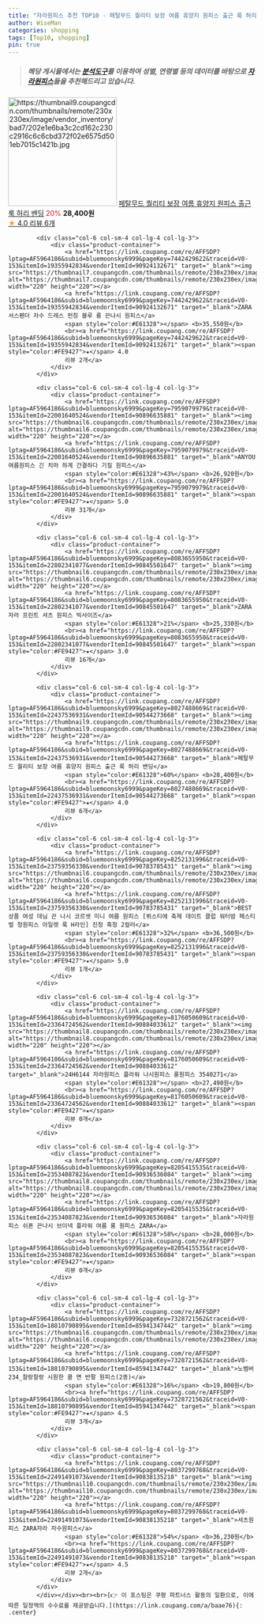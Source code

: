 ```yaml
---
title: "자라원피스 추천 TOP10 - 페탈무드 퀄리티 보장 여름 휴양지 원피스 출근 룩 허리 밴딩"
author: WiseMan
categories: shopping
tags: [Top10, shopping]
pin: true
---
```


> ##### 해당 게시물에서는 [**분석도구**](https://itemscout.io/)를 이용하여 **성별**, **연령별** 등의 데이터를 바탕으로 [**자라원피스**](https://link.coupang.com/a/baae76)들을 추천해드리고 있습니다.
<div class="container"><div class="row">
            <div class="col-6 col-sm-4 col-lg-4 col-lg-3">
                <div class="product-container">
                    <a href="https://link.coupang.com/re/AFFSDP?lptag=AF5964186&subid=bluemoonsky6999&pageKey=8027488669&traceid=V0-153&itemId=22437536933&vendorItemId=90544273657" target="_blank"><img src="https://thumbnail9.coupangcdn.com/thumbnails/remote/230x230ex/image/vendor_inventory/bad7/202e1e6ba3c2cd162c230c2916c6c6cbd372f02e6575d501eb7015c1421b.jpg" alt="https://thumbnail9.coupangcdn.com/thumbnails/remote/230x230ex/image/vendor_inventory/bad7/202e1e6ba3c2cd162c230c2916c6c6cbd372f02e6575d501eb7015c1421b.jpg" width="220" height="220"></a>
                    <a href="https://link.coupang.com/re/AFFSDP?lptag=AF5964186&subid=bluemoonsky6999&pageKey=8027488669&traceid=V0-153&itemId=22437536933&vendorItemId=90544273657" target="_blank">페탈무드 퀄리티 보장 여름 휴양지 원피스 출근 룩 허리 밴딩</a>
                    <span style="color:#E61328">20%</span> <b>28,400원</b>
                    <br><a href="https://link.coupang.com/re/AFFSDP?lptag=AF5964186&subid=bluemoonsky6999&pageKey=8027488669&traceid=V0-153&itemId=22437536933&vendorItemId=90544273657" target="_blank"><span style="color:#FE9427">★</span> 4.0
                    리뷰 6개</a>
                </div>
            </div>
            
            <div class="col-6 col-sm-4 col-lg-4 col-lg-3">
                <div class="product-container">
                    <a href="https://link.coupang.com/re/AFFSDP?lptag=AF5964186&subid=bluemoonsky6999&pageKey=7442429622&traceid=V0-153&itemId=19355942834&vendorItemId=90924132671" target="_blank"><img src="https://thumbnail7.coupangcdn.com/thumbnails/remote/230x230ex/image/vendor_inventory/0d6f/b5c602cca31dd4dce389bac28151187b15cdf30b13ef971d91275e2279e9.png" alt="https://thumbnail7.coupangcdn.com/thumbnails/remote/230x230ex/image/vendor_inventory/0d6f/b5c602cca31dd4dce389bac28151187b15cdf30b13ef971d91275e2279e9.png" width="220" height="220"></a>
                    <a href="https://link.coupang.com/re/AFFSDP?lptag=AF5964186&subid=bluemoonsky6999&pageKey=7442429622&traceid=V0-153&itemId=19355942834&vendorItemId=90924132671" target="_blank">ZARA 서스펜더 자수 드레스 펀칭 블루 롱 끈나시 원피스</a>
                    <span style="color:#E61328"></span> <b>35,550원</b>
                    <br><a href="https://link.coupang.com/re/AFFSDP?lptag=AF5964186&subid=bluemoonsky6999&pageKey=7442429622&traceid=V0-153&itemId=19355942834&vendorItemId=90924132671" target="_blank"><span style="color:#FE9427">★</span> 4.0
                    리뷰 2개</a>
                </div>
            </div>
            
            <div class="col-6 col-sm-4 col-lg-4 col-lg-3">
                <div class="product-container">
                    <a href="https://link.coupang.com/re/AFFSDP?lptag=AF5964186&subid=bluemoonsky6999&pageKey=7959079979&traceid=V0-153&itemId=22001640524&vendorItemId=90896635881" target="_blank"><img src="https://thumbnail6.coupangcdn.com/thumbnails/remote/230x230ex/image/vendor_inventory/6772/8ef9a06d8af75acf132d73747eeb1891cb648c34763a18e90347947c199b.jpg" alt="https://thumbnail6.coupangcdn.com/thumbnails/remote/230x230ex/image/vendor_inventory/6772/8ef9a06d8af75acf132d73747eeb1891cb648c34763a18e90347947c199b.jpg" width="220" height="220"></a>
                    <a href="https://link.coupang.com/re/AFFSDP?lptag=AF5964186&subid=bluemoonsky6999&pageKey=7959079979&traceid=V0-153&itemId=22001640524&vendorItemId=90896635881" target="_blank">ANYOU 여름원피스 긴 치마 하계 간결하다 기질 원피스</a>
                    <span style="color:#E61328">43%</span> <b>26,920원</b>
                    <br><a href="https://link.coupang.com/re/AFFSDP?lptag=AF5964186&subid=bluemoonsky6999&pageKey=7959079979&traceid=V0-153&itemId=22001640524&vendorItemId=90896635881" target="_blank"><span style="color:#FE9427">★</span> 5.0
                    리뷰 31개</a>
                </div>
            </div>
            
            <div class="col-6 col-sm-4 col-lg-4 col-lg-3">
                <div class="product-container">
                    <a href="https://link.coupang.com/re/AFFSDP?lptag=AF5964186&subid=bluemoonsky6999&pageKey=8083655950&traceid=V0-153&itemId=22802341077&vendorItemId=90845501647" target="_blank"><img src="https://thumbnail6.coupangcdn.com/thumbnails/remote/230x230ex/image/vendor_inventory/a5dc/ab0fe75a7bcd90dfbdb2ac406d5f10729ddc5888e5fe7099245d2e18ff16.jpg" alt="https://thumbnail6.coupangcdn.com/thumbnails/remote/230x230ex/image/vendor_inventory/a5dc/ab0fe75a7bcd90dfbdb2ac406d5f10729ddc5888e5fe7099245d2e18ff16.jpg" width="220" height="220"></a>
                    <a href="https://link.coupang.com/re/AFFSDP?lptag=AF5964186&subid=bluemoonsky6999&pageKey=8083655950&traceid=V0-153&itemId=22802341077&vendorItemId=90845501647" target="_blank">ZARA자라 프린트 셔츠 원피스 빅사이즈</a>
                    <span style="color:#E61328">21%</span> <b>25,330원</b>
                    <br><a href="https://link.coupang.com/re/AFFSDP?lptag=AF5964186&subid=bluemoonsky6999&pageKey=8083655950&traceid=V0-153&itemId=22802341077&vendorItemId=90845501647" target="_blank"><span style="color:#FE9427">★</span> 3.0
                    리뷰 16개</a>
                </div>
            </div>
            
            <div class="col-6 col-sm-4 col-lg-4 col-lg-3">
                <div class="product-container">
                    <a href="https://link.coupang.com/re/AFFSDP?lptag=AF5964186&subid=bluemoonsky6999&pageKey=8027488669&traceid=V0-153&itemId=22437536931&vendorItemId=90544273668" target="_blank"><img src="https://thumbnail9.coupangcdn.com/thumbnails/remote/230x230ex/image/vendor_inventory/d4e3/e055e68a3a1a65cdeaf75a5c6a25c5d94676b343ad4f2d5f8f4442969081.jpg" alt="https://thumbnail9.coupangcdn.com/thumbnails/remote/230x230ex/image/vendor_inventory/d4e3/e055e68a3a1a65cdeaf75a5c6a25c5d94676b343ad4f2d5f8f4442969081.jpg" width="220" height="220"></a>
                    <a href="https://link.coupang.com/re/AFFSDP?lptag=AF5964186&subid=bluemoonsky6999&pageKey=8027488669&traceid=V0-153&itemId=22437536931&vendorItemId=90544273668" target="_blank">페탈무드 퀄리티 보장 여름 휴양지 원피스 출근 룩 허리 밴딩</a>
                    <span style="color:#E61328">60%</span> <b>28,400원</b>
                    <br><a href="https://link.coupang.com/re/AFFSDP?lptag=AF5964186&subid=bluemoonsky6999&pageKey=8027488669&traceid=V0-153&itemId=22437536931&vendorItemId=90544273668" target="_blank"><span style="color:#FE9427">★</span> 4.0
                    리뷰 6개</a>
                </div>
            </div>
            
            <div class="col-6 col-sm-4 col-lg-4 col-lg-3">
                <div class="product-container">
                    <a href="https://link.coupang.com/re/AFFSDP?lptag=AF5964186&subid=bluemoonsky6999&pageKey=8252131996&traceid=V0-153&itemId=23759356330&vendorItemId=90783785431" target="_blank"><img src="https://thumbnail6.coupangcdn.com/thumbnails/remote/230x230ex/image/vendor_inventory/2837/037ce245252e4f86993583ed85a156a0597c2eba0589f692f8d32c67a400.jpg" alt="https://thumbnail6.coupangcdn.com/thumbnails/remote/230x230ex/image/vendor_inventory/2837/037ce245252e4f86993583ed85a156a0597c2eba0589f692f8d32c67a400.jpg" width="220" height="220"></a>
                    <a href="https://link.coupang.com/re/AFFSDP?lptag=AF5964186&subid=bluemoonsky6999&pageKey=8252131996&traceid=V0-153&itemId=23759356330&vendorItemId=90783785431" target="_blank">BEST 상품 여성 데님 끈 나시 코르셋 미니 여름 원피스 [뷔스티에 축제 데이트 클럽 워터밤 페스티벌 청원피스 아일렛 룩 H라인] 진청 흑청 2컬러</a>
                    <span style="color:#E61328">32%</span> <b>36,500원</b>
                    <br><a href="https://link.coupang.com/re/AFFSDP?lptag=AF5964186&subid=bluemoonsky6999&pageKey=8252131996&traceid=V0-153&itemId=23759356330&vendorItemId=90783785431" target="_blank"><span style="color:#FE9427">★</span> 5.0
                    리뷰 1개</a>
                </div>
            </div>
            
            <div class="col-6 col-sm-4 col-lg-4 col-lg-3">
                <div class="product-container">
                    <a href="https://link.coupang.com/re/AFFSDP?lptag=AF5964186&subid=bluemoonsky6999&pageKey=8176050609&traceid=V0-153&itemId=23364724562&vendorItemId=90884033612" target="_blank"><img src="https://thumbnail8.coupangcdn.com/thumbnails/remote/230x230ex/image/vendor_inventory/1078/826af07b1b8a9894aa8552f3d35f8c52378e18ceaba41d4a33b8596f4893.png" alt="https://thumbnail8.coupangcdn.com/thumbnails/remote/230x230ex/image/vendor_inventory/1078/826af07b1b8a9894aa8552f3d35f8c52378e18ceaba41d4a33b8596f4893.png" width="220" height="220"></a>
                    <a href="https://link.coupang.com/re/AFFSDP?lptag=AF5964186&subid=bluemoonsky6999&pageKey=8176050609&traceid=V0-153&itemId=23364724562&vendorItemId=90884033612" target="_blank">24H6144 자라원피스 플라워 나시원피스 롱원피스 3540271</a>
                    <span style="color:#E61328"></span> <b>27,490원</b>
                    <br><a href="https://link.coupang.com/re/AFFSDP?lptag=AF5964186&subid=bluemoonsky6999&pageKey=8176050609&traceid=V0-153&itemId=23364724562&vendorItemId=90884033612" target="_blank"><span style="color:#FE9427">★</span> 
                    리뷰 0개</a>
                </div>
            </div>
            
            <div class="col-6 col-sm-4 col-lg-4 col-lg-3">
                <div class="product-container">
                    <a href="https://link.coupang.com/re/AFFSDP?lptag=AF5964186&subid=bluemoonsky6999&pageKey=8205415535&traceid=V0-153&itemId=23534087823&vendorItemId=90936536084" target="_blank"><img src="https://thumbnail8.coupangcdn.com/thumbnails/remote/230x230ex/image/vendor_inventory/b440/b7ecfc1c4aa61a7966085193eb70b517fd1eefd6c783d369ee892ebe7bd9.jpg" alt="https://thumbnail8.coupangcdn.com/thumbnails/remote/230x230ex/image/vendor_inventory/b440/b7ecfc1c4aa61a7966085193eb70b517fd1eefd6c783d369ee892ebe7bd9.jpg" width="220" height="220"></a>
                    <a href="https://link.coupang.com/re/AFFSDP?lptag=AF5964186&subid=bluemoonsky6999&pageKey=8205415535&traceid=V0-153&itemId=23534087823&vendorItemId=90936536084" target="_blank">자라원피스 쉬폰 끈나시 브이넥 플라워 여름 롱 원피스 ZARA</a>
                    <span style="color:#E61328">58%</span> <b>28,000원</b>
                    <br><a href="https://link.coupang.com/re/AFFSDP?lptag=AF5964186&subid=bluemoonsky6999&pageKey=8205415535&traceid=V0-153&itemId=23534087823&vendorItemId=90936536084" target="_blank"><span style="color:#FE9427">★</span> 
                    리뷰 0개</a>
                </div>
            </div>
            
            <div class="col-6 col-sm-4 col-lg-4 col-lg-3">
                <div class="product-container">
                    <a href="https://link.coupang.com/re/AFFSDP?lptag=AF5964186&subid=bluemoonsky6999&pageKey=7328721562&traceid=V0-153&itemId=18810790895&vendorItemId=85941347442" target="_blank"><img src="https://thumbnail6.coupangcdn.com/thumbnails/remote/230x230ex/image/vendor_inventory/5ad2/a07838e03e5b78d07064955a391cac61cb377985d5be3a1a14ccd39aaef4.jpg" alt="https://thumbnail6.coupangcdn.com/thumbnails/remote/230x230ex/image/vendor_inventory/5ad2/a07838e03e5b78d07064955a391cac61cb377985d5be3a1a14ccd39aaef4.jpg" width="220" height="220"></a>
                    <a href="https://link.coupang.com/re/AFFSDP?lptag=AF5964186&subid=bluemoonsky6999&pageKey=7328721562&traceid=V0-153&itemId=18810790895&vendorItemId=85941347442" target="_blank">노벰버234_찰랑찰랑 시원한 쿨 면 반팔 원피스(2종)</a>
                    <span style="color:#E61328">16%</span> <b>19,800원</b>
                    <br><a href="https://link.coupang.com/re/AFFSDP?lptag=AF5964186&subid=bluemoonsky6999&pageKey=7328721562&traceid=V0-153&itemId=18810790895&vendorItemId=85941347442" target="_blank"><span style="color:#FE9427">★</span> 4.5
                    리뷰 3개</a>
                </div>
            </div>
            
            <div class="col-6 col-sm-4 col-lg-4 col-lg-3">
                <div class="product-container">
                    <a href="https://link.coupang.com/re/AFFSDP?lptag=AF5964186&subid=bluemoonsky6999&pageKey=8037299768&traceid=V0-153&itemId=22491491073&vendorItemId=90838135218" target="_blank"><img src="https://thumbnail10.coupangcdn.com/thumbnails/remote/230x230ex/image/vendor_inventory/983d/d4ea2b94d09abfa15adb9f8fea0d2a3a70f673af0611a79cd44f4515c468.jpg" alt="https://thumbnail10.coupangcdn.com/thumbnails/remote/230x230ex/image/vendor_inventory/983d/d4ea2b94d09abfa15adb9f8fea0d2a3a70f673af0611a79cd44f4515c468.jpg" width="220" height="220"></a>
                    <a href="https://link.coupang.com/re/AFFSDP?lptag=AF5964186&subid=bluemoonsky6999&pageKey=8037299768&traceid=V0-153&itemId=22491491073&vendorItemId=90838135218" target="_blank">셔츠원피스 ZARA자라 자수원피스</a>
                    <span style="color:#E61328">54%</span> <b>36,230원</b>
                    <br><a href="https://link.coupang.com/re/AFFSDP?lptag=AF5964186&subid=bluemoonsky6999&pageKey=8037299768&traceid=V0-153&itemId=22491491073&vendorItemId=90838135218" target="_blank"><span style="color:#FE9427">★</span> 4.5
                    리뷰 2개</a>
                </div>
            </div>
            </div></div><br><br>[👉 이 포스팅은 쿠팡 파트너스 활동의 일환으로, 이에 따른 일정액의 수수료를 제공받습니다.](https://link.coupang.com/a/baae76){: .center}